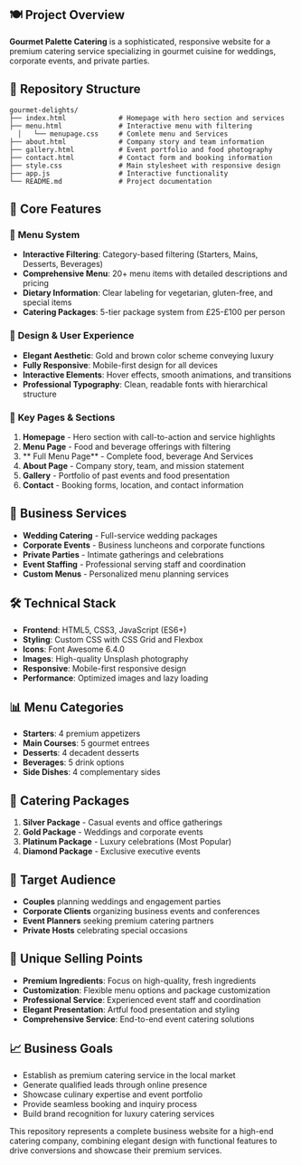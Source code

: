 

## 🍽️ Project Overview
**Gourmet Palette Catering** is a sophisticated, responsive website for a premium catering service specializing in gourmet cuisine for weddings, corporate events, and private parties.

## 📁 Repository Structure
```
gourmet-delights/
├── index.html             # Homepage with hero section and services
├── menu.html              # Interactive menu with filtering
  │   └── menupage.css     # Comlete menu and Services
├── about.html             # Company story and team information
├── gallery.html           # Event portfolio and food photography
├── contact.html           # Contact form and booking information
├── style.css              # Main stylesheet with responsive design
├── app.js                 # Interactive functionality
└── README.md              # Project documentation
```

## 🎯 Core Features

### 🍴 **Menu System**
- **Interactive Filtering**: Category-based filtering (Starters, Mains, Desserts, Beverages)
- **Comprehensive Menu**: 20+ menu items with detailed descriptions and pricing
- **Dietary Information**: Clear labeling for vegetarian, gluten-free, and special items
- **Catering Packages**: 5-tier package system from £25-£100 per person

### 🎨 **Design & User Experience**
- **Elegant Aesthetic**: Gold and brown color scheme conveying luxury
- **Fully Responsive**: Mobile-first design for all devices
- **Interactive Elements**: Hover effects, smooth animations, and transitions
- **Professional Typography**: Clean, readable fonts with hierarchical structure

### 📱 **Key Pages & Sections**
1. **Homepage** - Hero section with call-to-action and service highlights
2. **Menu Page** - Food and beverage offerings with filtering
3. ** Full Menu Page** - Complete food, beverage And Services
4. **About Page** - Company story, team, and mission statement
5. **Gallery** - Portfolio of past events and food presentation
6. **Contact** - Booking forms, location, and contact information

## 💼 Business Services
- **Wedding Catering** - Full-service wedding packages
- **Corporate Events** - Business luncheons and corporate functions
- **Private Parties** - Intimate gatherings and celebrations
- **Event Staffing** - Professional serving staff and coordination
- **Custom Menus** - Personalized menu planning services

## 🛠️ Technical Stack
- **Frontend**: HTML5, CSS3, JavaScript (ES6+)
- **Styling**: Custom CSS with CSS Grid and Flexbox
- **Icons**: Font Awesome 6.4.0
- **Images**: High-quality Unsplash photography
- **Responsive**: Mobile-first responsive design
- **Performance**: Optimized images and lazy loading

## 📊 Menu Categories
- **Starters**: 4 premium appetizers 
- **Main Courses**: 5 gourmet entrees 
- **Desserts**: 4 decadent desserts 
- **Beverages**: 5 drink options 
- **Side Dishes**: 4 complementary sides 

## 🎪 Catering Packages
1. **Silver Package**  - Casual events and office gatherings
2. **Gold Package**  - Weddings and corporate events
3. **Platinum Package**  - Luxury celebrations (Most Popular)
4. **Diamond Package**  - Exclusive executive events


## 🎯 Target Audience
- **Couples** planning weddings and engagement parties
- **Corporate Clients** organizing business events and conferences
- **Event Planners** seeking premium catering partners
- **Private Hosts** celebrating special occasions

## 🌟 Unique Selling Points
- **Premium Ingredients**: Focus on high-quality, fresh ingredients
- **Customization**: Flexible menu options and package customization
- **Professional Service**: Experienced event staff and coordination
- **Elegant Presentation**: Artful food presentation and styling
- **Comprehensive Service**: End-to-end event catering solutions

## 📈 Business Goals
- Establish as premium catering service in the local market
- Generate qualified leads through online presence
- Showcase culinary expertise and event portfolio
- Provide seamless booking and inquiry process
- Build brand recognition for luxury catering services

This repository represents a complete business website for a high-end catering company, combining elegant design with functional features to drive conversions and showcase their premium services.
